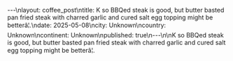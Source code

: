 ---\nlayout: coffee_post\ntitle: K so BBQed steak is good, but butter basted pan fried steak with charred garlic and cured salt egg topping might be betterâ¦.\ndate: 2025-05-08\ncity: Unknown\ncountry: Unknown\ncontinent: Unknown\npublished: true\n---\n\nK so BBQed steak is good, but butter basted pan fried steak with charred garlic and cured salt egg topping might be betterâ¦.